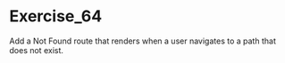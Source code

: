 # Exercise_64

Add a Not Found route that renders when a user navigates to a path that does not exist.
